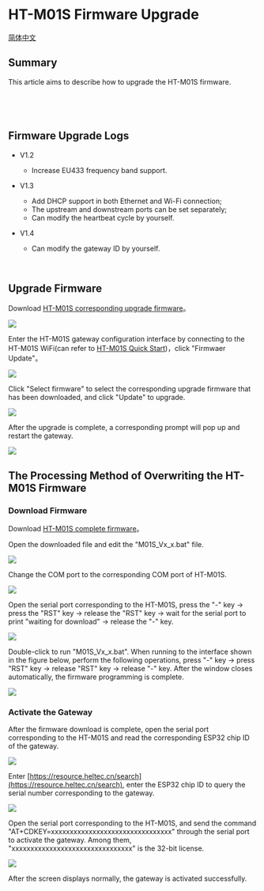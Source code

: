 # HT-M01S Firmware Upgrade

[简体中文](https://heltec-automation.readthedocs.io/zh_CN/latest/gateway/ht-m01s/update_firmware.html)


## Summary

This article aims to describe how to upgrade the HT-M01S firmware.

```Tip:: Since the V1.2 version of the firmware has added the HT-M01S to support frequency bands, when V1.1 and below are upgraded to V1.2 and above, the HT-M01S will display incorrect frequency bands in the web configuration interface, but It does not affect normal use. At this time, the frequency band is subject to serial port printing and screen display. For the solution, please refer to "HT-M01S firmware overwrite processing method" below.

```

```Tip;; If your gateway ID is occupied, in order to avoid occupying other gateway IDs when modifying the gateway ID, please modify the "FFFF" part in the middle, thank you!

```

&nbsp;

## Firmware Upgrade Logs

- V1.2

  - Increase EU433 frequency band support.
- V1.3

  - Add DHCP support in both Ethernet and Wi-Fi connection;
  - The upstream and downstream ports can be set separately;
  - Can modify the heartbeat cycle by yourself.
- V1.4
  - Can modify the gateway ID by yourself.

&nbsp;

## Upgrade Firmware

Download [HT-M01S corresponding upgrade firmware](https://resource.heltec.cn/download/HT-M01S/firmware)。

![](img/update_firmware/01.png)

Enter the HT-M01S gateway configuration interface by connecting to the HT-M01S WiFi(can refer to [HT-M01S Quick Start](https://heltec-automation-docs.readthedocs.io/en/latest/gateway/ht-m01s/quick_start.html))，click "Firmwaer Update"。

![](img/update_firmware/02.png)

Click "Select firmware" to select the corresponding upgrade firmware that has been downloaded, and click "Update" to upgrade.

![](img/update_firmware/03.png)

After the upgrade is complete, a corresponding prompt will pop up and restart the gateway.

![](img/update_firmware/04.png)

## The Processing Method of Overwriting the HT-M01S Firmware

### Download Firmware

Download [HT-M01S complete firmware](https://resource.heltec.cn/download/HT-M01S/firmware/complete_firmware)。

Open the downloaded file and edit the "M01S_Vx_x.bat" file.

![](img/update_firmware/05.png)

Change the COM port to the corresponding COM port of HT-M01S.

![](img/update_firmware/06.png)

Open the serial port corresponding to the HT-M01S, press the "-" key -> press the "RST" key -> release the "RST" key -> wait for the serial port to print "waiting for download" -> release the "-" key.

![](img/update_firmware/07.png)

Double-click to run "M01S_Vx_x.bat". When running to the interface shown in the figure below, perform the following operations, press "-" key -> press "RST" key -> release "RST" key -> release "-" key. After the window closes automatically, the firmware programming is complete.

![](img/update_firmware/08.png)

### Activate the Gateway

After the firmware download is complete, open the serial port corresponding to the HT-M01S and read the corresponding ESP32 chip ID of the gateway.

![](img/update_firmware/09.png)

Enter [https://resource.heltec.cn/search](https://resource.heltec.cn/search), enter the ESP32 chip ID to query the serial number corresponding to the gateway.

![](img/update_firmware/10.png)

Open the serial port corresponding to the HT-M01S, and send the command "AT+CDKEY=xxxxxxxxxxxxxxxxxxxxxxxxxxxxxxxx" through the serial port to activate the gateway. Among them, "xxxxxxxxxxxxxxxxxxxxxxxxxxxxxxxx" is the 32-bit license.

![](img/update_firmware/11.png)

After the screen displays normally, the gateway is activated successfully.


